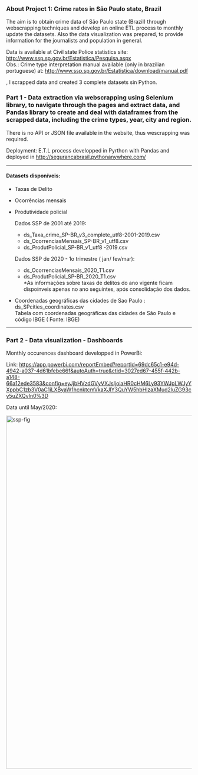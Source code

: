 
### About Project 1: Crime rates in São Paulo state, Brazil

The aim is to obtain crime data of São Paulo state (Brazil) through webscrapping techniques and develop an online ETL process to monthly update the datasets. Also the data visualization was prepared, to provide information for the journalists and population in general.
 
Data is available at Civil state Police statistics site:  http://www.ssp.sp.gov.br/Estatistica/Pesquisa.aspx   
Obs.: Crime type interpretation manual available (only in brazilian  portuguese) at: http://www.ssp.sp.gov.br/Estatistica/download/manual.pdf

, I scrapped data and created 3 complete datasets sin Python.


### Part 1 - Data extraction via webscrapping  using Selenium library, to navigate through the pages and extract data, and Pandas library to create and deal with dataframes from the scrapped data, including the crime types, year, city and region.
There is no API or JSON file available in the website, thus wescrapping was required.



Deployment:  E.T.L process developped in Pyrthon with Pandas and deployed in http://segurancabrasil.pythonanywhere.com/


----------------------------------
#### Datasets disponíveis:     
 - Taxas de Delito
 - Ocorrências mensais
 - Produtividade policial
 
     Dados SSP de 2001 até 2019:
      - ds_Taxa_crime_SP-BR_v3_complete_utf8-2001-2019.csv  
      - ds_OcorrenciasMensais_SP-BR_v1_utf8.csv  
      - ds_ProdutPolicial_SP-BR_v1_utf8 -2019.csv

     Dados SSP de 2020 - 1o trimestre ( jan/ fev/mar):
     - ds_OcorrenciasMensais_2020_T1.csv  
     - ds_ProdutPolicial_SP-BR_2020_T1.csv     
     *As informações sobre taxas de delitos do ano vigente ficam dispoínveis apenas no ano seguintes, após consolidação dos dados.

 -  Coordenadas geográficas das cidades de Sao Paulo : ds_SPcities_coordinates.csv  
 Tabela com coordenadas geográficas das cidades de São Paulo e código IBGE  ( Fonte: IBGE) 




--------------------------------------------------------
  

### Part 2 - Data visualization - Dashboards

Monthly occurences dashboard developped in PowerBi:
  
 
Link: https://app.powerbi.com/reportEmbed?reportId=69dc65c1-e94d-4942-a037-4d61bfebe66f&autoAuth=true&ctid=3027ed67-455f-442b-a148-66a12ede3583&config=eyJjbHVzdGVyVXJsIjoiaHR0cHM6Ly93YWJpLWJyYXppbC1zb3V0aC1iLXByaW1hcnktcmVkaXJlY3QuYW5hbHlzaXMud2luZG93cy5uZXQvIn0%3D

Data until May/2020:

<img width="956" alt="ssp-fig" src="https://user-images.githubusercontent.com/52055874/87192447-d8860480-c2cc-11ea-980d-e14b6d285658.png">


